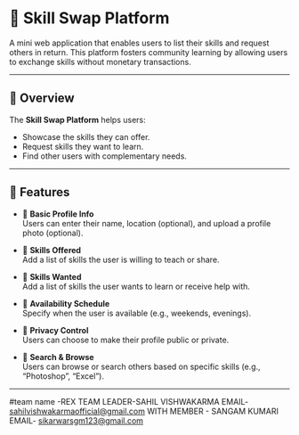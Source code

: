 # 🔁 Skill Swap Platform

A mini web application that enables users to list their skills and request others in return. This platform fosters community learning by allowing users to exchange skills without monetary transactions.

---

## 📌 Overview

The **Skill Swap Platform** helps users:
- Showcase the skills they can offer.
- Request skills they want to learn.
- Find other users with complementary needs.

---

## 🚀 Features

- 🔹 **Basic Profile Info**  
  Users can enter their name, location (optional), and upload a profile photo (optional).

- 🔹 **Skills Offered**  
  Add a list of skills the user is willing to teach or share.

- 🔹 **Skills Wanted**  
  Add a list of skills the user wants to learn or receive help with.

- 🔹 **Availability Schedule**  
  Specify when the user is available (e.g., weekends, evenings).

- 🔹 **Privacy Control**  
  Users can choose to make their profile public or private.

- 🔹 **Search & Browse**  
  Users can browse or search others based on specific skills (e.g., “Photoshop”, “Excel”).

---

#team name -REX
TEAM LEADER-SAHIL VISHWAKARMA
EMAIL- sahilvishwakarmaofficial@gmail.com
WITH MEMBER - SANGAM KUMARI
EMAIL- sikarwarsgm123@gmail.com

